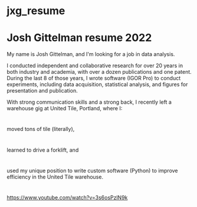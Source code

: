 # jxg_resume
# Josh Gittelman resume 2022
My name is Josh Gittelman, and I'm looking for a job in data analysis.

I conducted independent and collaborative research for over 20 years in both industry and academia, with over a dozen publications and one patent. During the last 8 of those years, I wrote software (IGOR Pro) to conduct experiments, including data acquisition, statistical analysis, and figures for presentation and publication. 

With strong communication skills and a strong back, I recently left a warehouse gig at United Tile, Portland, where I: 
# 
moved tons of tile (literally), 
#
learned to drive a forklift, and 
#
used my unique position to write custom software (Python) to improve efficiency in the United Tile warehouse.
#
https://www.youtube.com/watch?v=3s6osPzlN9k

